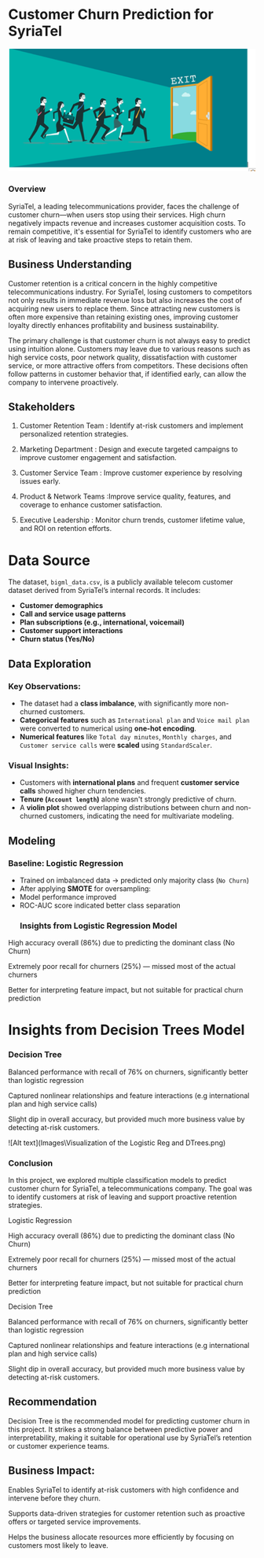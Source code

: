 # Customer Churn Prediction for SyriaTel
![Alt text](Images\photo.png)
### Overview

SyriaTel, a leading telecommunications provider, faces the challenge of customer churn—when users stop using their services. High churn negatively impacts revenue and increases customer acquisition costs. To remain competitive, it's essential for SyriaTel to identify customers who are at risk of leaving and take proactive steps to retain them.

## Business Understanding

Customer retention is a critical concern in the highly competitive telecommunications industry. For SyriaTel, losing customers to competitors not only results in immediate revenue loss but also increases the cost of acquiring new users to replace them. Since attracting new customers is often more expensive than retaining existing ones, improving customer loyalty directly enhances profitability and business sustainability.

The primary challenge is that customer churn is not always easy to predict using intuition alone. Customers may leave due to various reasons such as high service costs, poor network quality, dissatisfaction with customer service, or more attractive offers from competitors. These decisions often follow patterns in customer behavior that, if identified early, can allow the company to intervene proactively.

## Stakeholders

1. Customer Retention Team : Identify at-risk customers and implement personalized retention strategies.

2. Marketing Department : Design and execute targeted campaigns to improve customer engagement and satisfaction.

3. Customer Service Team : Improve customer experience by resolving issues early.

4. Product & Network Teams :Improve service quality, features, and coverage to enhance customer satisfaction.

5. Executive Leadership : Monitor churn trends, customer lifetime value, and ROI on retention efforts.

# Data Source
The dataset, `bigml_data.csv`, is a publicly available telecom customer dataset derived from SyriaTel’s internal records. It includes:
- **Customer demographics**
- **Call and service usage patterns**
- **Plan subscriptions (e.g., international, voicemail)**
- **Customer support interactions**
- **Churn status (Yes/No)**

## Data Exploration

### Key Observations:
- The dataset had a **class imbalance**, with significantly more non-churned customers.
- **Categorical features** such as `International plan` and `Voice mail plan` were converted to numerical using **one-hot encoding**.
- **Numerical features** like `Total day minutes`, `Monthly charges`, and `Customer service calls` were **scaled** using `StandardScaler`.
### Visual Insights:
- Customers with **international plans** and frequent **customer service calls** showed higher churn tendencies.
- **Tenure (`Account length`)** alone wasn't strongly predictive of churn.
- A **violin plot** showed overlapping distributions between churn and non-churned customers, indicating the need for multivariate modeling.

## Modeling

### Baseline: Logistic Regression
- Trained on imbalanced data → predicted only majority class (`No Churn`)
- After applying **SMOTE** for oversampling:
- Model performance improved
- ROC-AUC score indicated better class separation
  ### Insights from Logistic Regression Model
High accuracy overall (86%) due to predicting the dominant class (No Churn)

Extremely poor recall for churners (25%) — missed most of the actual churners

Better for interpreting feature impact, but not suitable for practical churn prediction

# Insights from Decision Trees Model
### Decision Tree

Balanced performance with recall of 76% on churners, significantly better than logistic regression

Captured nonlinear relationships and feature interactions (e.g international plan and high service calls)

Slight dip in overall accuracy, but provided much more business value by detecting at-risk customers.

![Alt text](Images\Visualization of the Logistic Reg and DTrees.png)
### Conclusion

In this project, we explored multiple classification models to predict customer churn for SyriaTel, a telecommunications company. The goal was to identify customers at risk of leaving and support proactive retention strategies.

 Logistic Regression

High accuracy overall (86%) due to predicting the dominant class (No Churn)

Extremely poor recall for churners (25%) — missed most of the actual churners

Better for interpreting feature impact, but not suitable for practical churn prediction

Decision Tree

Balanced performance with recall of 76% on churners, significantly better than logistic regression

Captured nonlinear relationships and feature interactions (e.g international plan and high service calls)

Slight dip in overall accuracy, but provided much more business value by detecting at-risk customers.

##  Recommendation

Decision Tree is the recommended model for predicting customer churn in this project.
It strikes a strong balance between predictive power and interpretability, making it suitable for operational use by SyriaTel’s retention or customer experience teams.

## Business Impact:
Enables SyriaTel to identify at-risk customers with high confidence and intervene before they churn.

Supports data-driven strategies for customer retention such as proactive offers or targeted service improvements.

Helps the business allocate resources more efficiently by focusing on customers most likely to leave.



